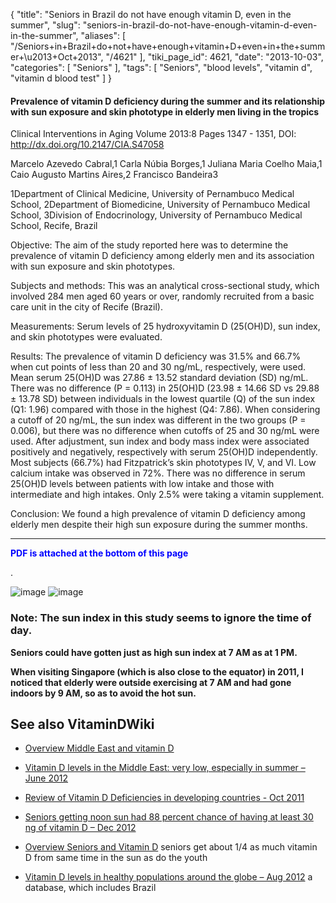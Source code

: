 {
    "title": "Seniors in Brazil do not have enough vitamin D, even in the summer",
    "slug": "seniors-in-brazil-do-not-have-enough-vitamin-d-even-in-the-summer",
    "aliases": [
        "/Seniors+in+Brazil+do+not+have+enough+vitamin+D+even+in+the+summer+\u2013+Oct+2013",
        "/4621"
    ],
    "tiki_page_id": 4621,
    "date": "2013-10-03",
    "categories": [
        "Seniors"
    ],
    "tags": [
        "Seniors",
        "blood levels",
        "vitamin d",
        "vitamin d blood test"
    ]
}


#### Prevalence of vitamin D deficiency during the summer and its relationship with sun exposure and skin phototype in elderly men living in the tropics

Clinical Interventions in Aging Volume 2013:8 Pages 1347 - 1351, DOI: http://dx.doi.org/10.2147/CIA.S47058

Marcelo Azevedo Cabral,1 Carla Núbia Borges,1 Juliana Maria Coelho Maia,1 Caio Augusto Martins Aires,2 Francisco Bandeira3

1Department of Clinical Medicine, University of Pernambuco Medical School, 2Department of Biomedicine, University of Pernambuco Medical School, 3Division of Endocrinology, University of Pernambuco Medical School, Recife, Brazil

Objective: The aim of the study reported here was to determine the prevalence of vitamin D deficiency among elderly men and its association with sun exposure and skin phototypes.

Subjects and methods: This was an analytical cross-sectional study, which involved 284 men aged 60 years or over, randomly recruited from a basic care unit in the city of Recife (Brazil).

Measurements: Serum levels of 25 hydroxyvitamin D (25(OH)D), sun index, and skin phototypes were evaluated.

Results: The prevalence of vitamin D deficiency was 31.5% and 66.7% when cut points of less than 20 and 30 ng/mL, respectively, were used. Mean serum 25(OH)D was 27.86 ± 13.52 standard deviation (SD) ng/mL. There was no difference (P = 0.113) in 25(OH)D (23.98 ± 14.66 SD vs 29.88 ± 13.78 SD) between individuals in the lowest quartile (Q) of the sun index (Q1: 1.96) compared with those in the highest (Q4: 7.86). When considering a cutoff of 20 ng/mL, the sun index was different in the two groups (P = 0.006), but there was no difference when cutoffs of 25 and 30 ng/mL were used. After adjustment, sun index and body mass index were associated positively and negatively, respectively with serum 25(OH)D independently. Most subjects (66.7%) had Fitzpatrick’s skin phototypes IV, V, and VI. Low calcium intake was observed in 72%. There was no difference in serum 25(OH)D levels between patients with low intake and those with intermediate and high intakes. Only 2.5% were taking a vitamin supplement.

Conclusion: We found a high prevalence of vitamin D deficiency among elderly men despite their high sun exposure during the summer months.

---

 **<span style="color:#00F;">PDF is attached at the bottom of this page</span>** 

.

<img src="https://d378j1rmrlek7x.cloudfront.net/attachments/jpeg/brazil-20-25-30.jpg" alt="image">

<img src="https://d378j1rmrlek7x.cloudfront.net/attachments/jpeg/recif.jpg" alt="image">

### Note: The sun index in this study seems to ignore the time of day.

 **Seniors could have gotten just as high sun index at 7 AM as at 1 PM.** 

 **When visiting Singapore (which is also close to the equator) in 2011, I noticed that elderly were outside exercising at 7 AM and had gone indoors by 9 AM, so as to avoid the hot sun.** 

## See also VitaminDWiki

* [Overview Middle East and vitamin D](/posts/overview-middle-east-and-vitamin-d)

* [Vitamin D levels in the Middle East: very low, especially in summer – June 2012](/posts/vitamin-d-levels-in-the-middle-east-very-low-especially-in-summer)

* [Review of Vitamin D Deficiencies in developing countries - Oct 2011](/posts/review-of-vitamin-d-deficiencies-in-developing-countries)

* [Seniors getting noon sun had 88 percent chance of having at least 30 ng of vitamin D – Dec 2012](/posts/seniors-getting-noon-sun-had-88-percent-chance-of-having-at-least-30-ng-of-vitamin-d)

* [Overview Seniors and Vitamin D](/posts/overview-seniors-and-vitamin-d) seniors get about 1/4 as much vitamin D from same time in the sun as do the youth

* [Vitamin D levels in healthy populations around the globe – Aug 2012](/posts/vitamin-d-levels-in-healthy-populations-around-the-globe) a database, which includes Brazil